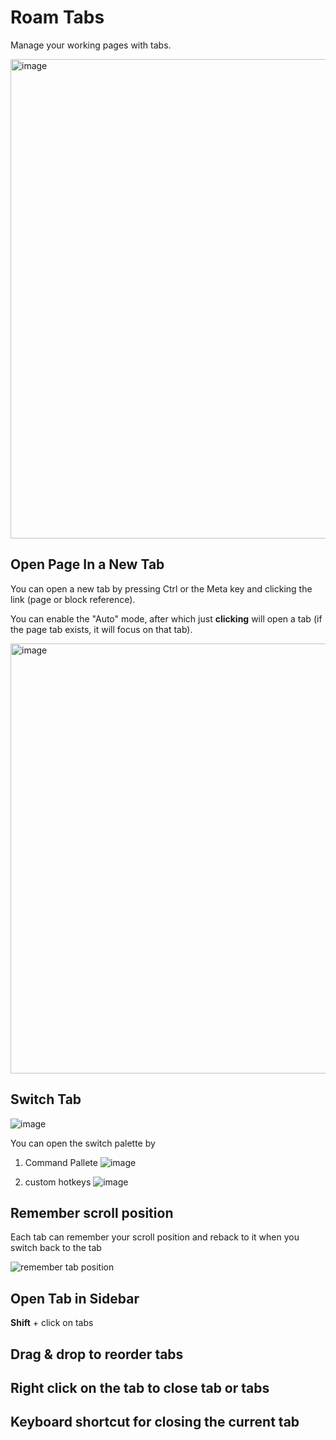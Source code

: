 # Roam Tabs

Manage your working pages with tabs.

<img width="767" alt="image" src="https://github.com/dive2Pro/roam-tabs/assets/23192045/8423abe5-8697-4b9e-949d-cd707711a4b6">

## Open Page In a New Tab

You can open a new tab by pressing Ctrl or the Meta key and clicking the link (page or block reference).

You can enable the "Auto" mode, after which just **clicking** will open a tab (if the page tab exists, it will focus on that tab).

<img width="688" alt="image" src="https://github.com/dive2Pro/roam-tabs/assets/23192045/08b26378-8358-43fa-8924-4ae6c23975bf">

## Switch Tab

![image](https://github.com/dive2Pro/roam-tabs/assets/23192045/820e8902-0532-4a6e-ab3b-4d1f2d4f123a)


You can open the switch palette by

1. Command Pallete
![image](https://github.com/dive2Pro/roam-tabs/assets/23192045/212bdf80-1c5c-4da3-b545-9db90b8a405d)

2. custom hotkeys
![image](https://github.com/dive2Pro/roam-tabs/assets/23192045/5fe48402-a157-490e-b408-3b57e35bbb25)


## Remember scroll position

Each tab can remember your scroll position and reback to it when you switch back to the tab

![remember tab position](https://github.com/dive2Pro/roam-tabs/assets/23192045/d2413b24-8859-429e-a7a8-44241897aedc)



## Open Tab in Sidebar

**Shift** + click on tabs

## Drag & drop to reorder tabs

## Right click on the tab to close tab or tabs

## Keyboard shortcut for closing the current tab





